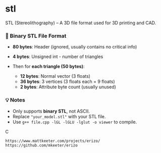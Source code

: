 # stl
STL (Stereolithography) – A 3D file format used for 3D printing and CAD.



### 🔹 Binary STL File Format

* **80 bytes**: Header (ignored, usually contains no critical info)
* **4 bytes**: Unsigned int - number of triangles
* Then for **each triangle (50 bytes)**:

  * **12 bytes**: Normal vector (3 floats)
  * **36 bytes**: 3 vertices (3 floats each = 9 floats)
  * **2 bytes**: Attribute byte count (usually unused)



### 💡 Notes

* Only supports **binary STL**, not ASCII.
* Replace `"your_model.stl"` with your STL file.
* Use `g++ file.cpp -lGL -lGLU -lglut -o viewer` to compile.








C

```
https://www.mattkeeter.com/projects/erizo/
https://github.com/mkeeter/erizo

```
